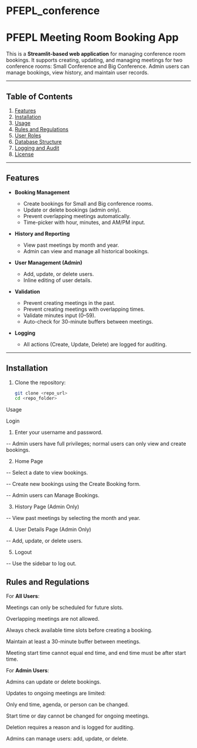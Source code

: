 # PFEPL_conference

# PFEPL Meeting Room Booking App

This is a **Streamlit-based web application** for managing conference room bookings. It supports creating, updating, and managing meetings for two conference rooms: Small Conference and Big Conference. Admin users can manage bookings, view history, and maintain user records.

---

## Table of Contents
1. [Features](#features)  
2. [Installation](#installation)  
3. [Usage](#usage)  
4. [Rules and Regulations](#rules-and-regulations)  
5. [User Roles](#user-roles)  
6. [Database Structure](#database-structure)  
7. [Logging and Audit](#logging-and-audit)  
8. [License](#license)  

---

## Features

- **Booking Management**
  - Create bookings for Small and Big conference rooms.
  - Update or delete bookings (admin only).
  - Prevent overlapping meetings automatically.
  - Time-picker with hour, minutes, and AM/PM input.

- **History and Reporting**
  - View past meetings by month and year.
  - Admin can view and manage all historical bookings.

- **User Management (Admin)**
  - Add, update, or delete users.
  - Inline editing of user details.

- **Validation**
  - Prevent creating meetings in the past.
  - Prevent creating meetings with overlapping times.
  - Validate minutes input (0–59).
  - Auto-check for 30-minute buffers between meetings.

- **Logging**
  - All actions (Create, Update, Delete) are logged for auditing.

---

## Installation

1. Clone the repository:  
   ```bash
   git clone <repo_url>
   cd <repo_folder>
    ```

Usage

Login

1. Enter your username and password.

  -- Admin users have full privileges; normal users can only view and create bookings.

2. Home Page

  -- Select a date to view bookings.

  -- Create new bookings using the Create Booking form.

  -- Admin users can Manage Bookings.

3. History Page (Admin Only)

  -- View past meetings by selecting the month and year.

4. User Details Page (Admin Only)

  -- Add, update, or delete users.

5. Logout

  -- Use the sidebar to log out.

## Rules and Regulations

For **All Users**:

Meetings can only be scheduled for future slots.

Overlapping meetings are not allowed.

Always check available time slots before creating a booking.

Maintain at least a 30-minute buffer between meetings.

Meeting start time cannot equal end time, and end time must be after start time.

For **Admin Users**:

Admins can update or delete bookings.

Updates to ongoing meetings are limited:

Only end time, agenda, or person can be changed.

Start time or day cannot be changed for ongoing meetings.

Deletion requires a reason and is logged for auditing.

Admins can manage users: add, update, or delete.
